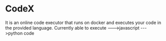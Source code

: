 # CodeX
It is an online code executor that runs on docker and executes your code in the provided language.
Currently able to execute
--->javascript
--->python code
